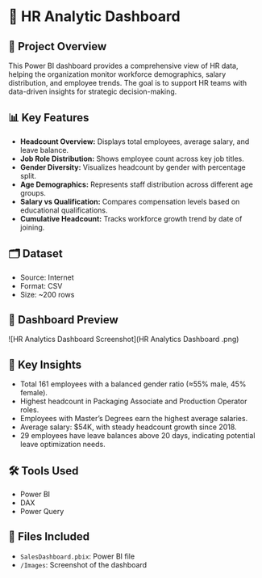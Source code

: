 # 🛒 HR Analytic Dashboard

## 📁 Project Overview

This Power BI dashboard provides a comprehensive view of HR data, helping the organization monitor workforce demographics, salary distribution, and employee trends. The goal is to support HR teams with data-driven insights for strategic decision-making.
## 📊 Key Features

- **Headcount Overview:** Displays total employees, average salary, and leave balance.  
- **Job Role Distribution:** Shows employee count across key job titles.  
- **Gender Diversity:** Visualizes headcount by gender with percentage split.  
- **Age Demographics:** Represents staff distribution across different age groups.  
- **Salary vs Qualification:** Compares compensation levels based on educational qualifications.  
- **Cumulative Headcount:** Tracks workforce growth trend by date of joining.  

## 🗂️ Dataset

- Source: Internet
- Format: CSV
- Size: ~200 rows

## 📸 Dashboard Preview

![HR Analytics Dashboard Screenshot](HR Analytics Dashboard .png) 

## 🧠 Key Insights

- Total 161 employees with a balanced gender ratio (≈55% male, 45% female).
- Highest headcount in Packaging Associate and Production Operator roles.
- Employees with Master’s Degrees earn the highest average salaries.
- Average salary: $54K, with steady headcount growth since 2018.
- 29 employees have leave balances above 20 days, indicating potential leave optimization needs.

## 🛠️ Tools Used

- Power BI
- DAX
- Power Query

## 📁 Files Included

- `SalesDashboard.pbix`: Power BI file
- `/Images`: Screenshot of the dashboard 
